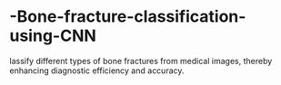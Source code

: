 # -Bone-fracture-classification-using-CNN
lassify different types of bone fractures from medical images,  thereby enhancing diagnostic efficiency and accuracy.
